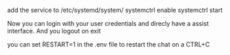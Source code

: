add the service to /etc/systemd/system/
systemctrl enable <the service>
systemctrl start <the service>

Now you can login with your user credentials and direcly have a assist interface.
And you logout on exit

you can set RESTART=1 in the .env file to restart the chat on a CTRL+C

